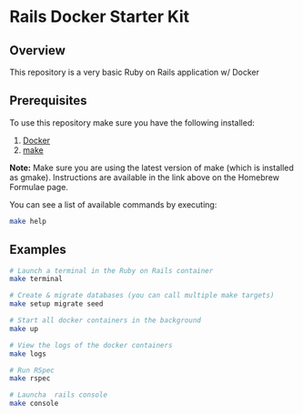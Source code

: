 # Rails Docker Starter Kit

## Overview

This repository is a very basic Ruby on Rails application w/ Docker

## Prerequisites

To use this repository make sure you have the following installed:

1. [Docker](https://docs.docker.com/get-docker/)
2. [make](https://formulae.brew.sh/formula/make)

**Note:** Make sure you are using the latest version of make (which is installed as gmake). Instructions are available in the link above on the Homebrew Formulae page.

You can see a list of available commands by executing:

```sh
make help
```

## Examples

```sh
# Launch a terminal in the Ruby on Rails container
make terminal

# Create & migrate databases (you can call multiple make targets)
make setup migrate seed

# Start all docker containers in the background
make up

# View the logs of the docker containers
make logs

# Run RSpec
make rspec

# Launcha  rails console
make console
```
